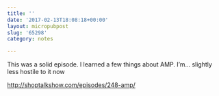 ```yaml
---
title: ''
date: '2017-02-13T18:08:18+00:00'
layout: micropubpost
slug: '65298'
category: notes

---
```

This was a solid episode. I learned a few things about AMP. I’m... slightly less hostile to it now

http://shoptalkshow.com/episodes/248-amp/
